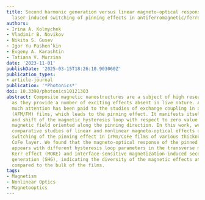 ```yaml
---
title: Second harmonic generation versus linear magneto-optical response studies of
  laser-induced switching of pinning effects in antiferromagnetic/ferromagnetic films
authors:
- Irina A. Kolmychek
- Vladimir B. Novikov
- Nikita S. Gusev
- Igor Yu Pashen’kin
- Evgeny A. Karashtin
- Tatiana V. Murzina
date: '2023-11-01'
publishDate: '2025-03-15T18:26:10.903060Z'
publication_types:
- article-journal
publication: '*Photonics*'
doi: 10.3390/photonics10121303
abstract: Composite magnetic nanostructures are a subject of high research interest,
  as they provide a number of exciting effects absent in live nature. Among others,
  much attention has been paid to the studies of exchange coupling in antiferromagnetic/ferromagnetic
  (AFM/FM) films, which leads to the pinning effect. It manifests itself as a widening
  and shift of the magnetic hysteresis loop with respect to zero value of the external
  magnetic field oriented along the pinning direction. In this work, we report on
  comparative studies of linear and nonlinear magneto-optical effects under the laser-induced
  switching of the pinning effect in IrMn/CoFe films of various thickness of the ferromagnetic
  CoFe layer. We found that the magneto-optical response of the pinned AFM/FM nanofilms
  appears with different hysteresis loop parameters in the transverse magneto-optical
  Kerr effect (MOKE) and interface-sensitive magnetization-induced second harmonic
  generation (SHG), indicating the diversity of the magnetic effects at interfaces
  compared to the bulk of the films.
tags:
- Magnetism
- Nonlinear Optics
- Magnetooptics
---
```

